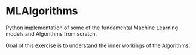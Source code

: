 # MLAlgorithms
Python implementation of some of the fundamental Machine Learning models and Algorithms from scratch.

Goal of this exercise is to understand the inner workings of the Algorithms.
